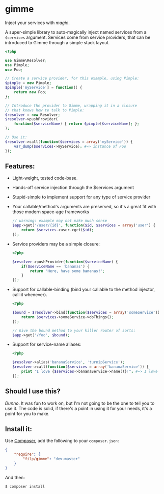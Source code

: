 # gimme

Inject your services with *magic*.

A super-simple library to auto-magically inject named services from a `$services` argument. Services
come from service providers, that can be introduced to Gimme through a simple stack layout.

```php
<?php

use Gimme\Resolver;
use Pimple;
use Foo;

// Create a service provider, for this example, using Pimple:
$pimple = new Pimple;
$pimple['myService'] = function() {
    return new Foo;
};

// Introduce the provider to Gimme, wrapping it in a closure
// that knows how to talk to Pimple:
$resolver = new Resolver;
$resolver->pushProvider(
    function($serviceName) { return $pimple[$serviceName]; };
);

// Use it:
$resolver->call(function($services = array('myService')) {
    var_dump($services->myService); #=> instance of Foo
});
```

## Features:

- Light-weight, tested code-base.
- Hands-off service injection through the $services argument
- Stupid-simple to implement support for any type of service provider
- Your callable/method's arguments are preserved, so it's a great fit with those modern space-age frameworks

    ```php
    // warning: example may not make much sense
    $app->get('/user/{id}', function($id, $services = array('user') {
        return $services->user->get($id);
    });
    ```

- Service providers may be a simple closure:

    ```php
    <?php

    $resolver->pushProvider(function($serviceName) {
        if($serviceName == 'bananas') {
            return 'Here, have some bananas!';
        }
    });
    ```

- Support for callable-binding (bind your callable to the method injector, call it whenever).

    ```php
    <?php

    $bound = $resolver->bind(function($services = array('someService')) {
        return $services->someService->doThings();
    });

    // Give the bound method to your killer router of sorts:
    $app->get('/foo', $bound);
    ```

- Support for service-name aliases:

    ```php
    <?php

    $resolver->alias('bananaService', 'turnipService');
    $resolver->call(function($services = array('bananaService')) {
        print "I love {$services->bananaService->name()}!"; #=> I love turnip!
    });
    ```

## Should I use this?

*Dunno*. It was fun to work on, but I'm not going to be the one to tell you to use it. The code
is solid, if there's a point in using it for your needs, it's a point for you to make.

## Install it:

Use [Composer](http://getcomposer.org), add the following to your `composer.json`:

```json
{
    "require": {
        "filp/gimme": "dev-master"
    }
}
```

And then:

```bash
$ composer install
```
